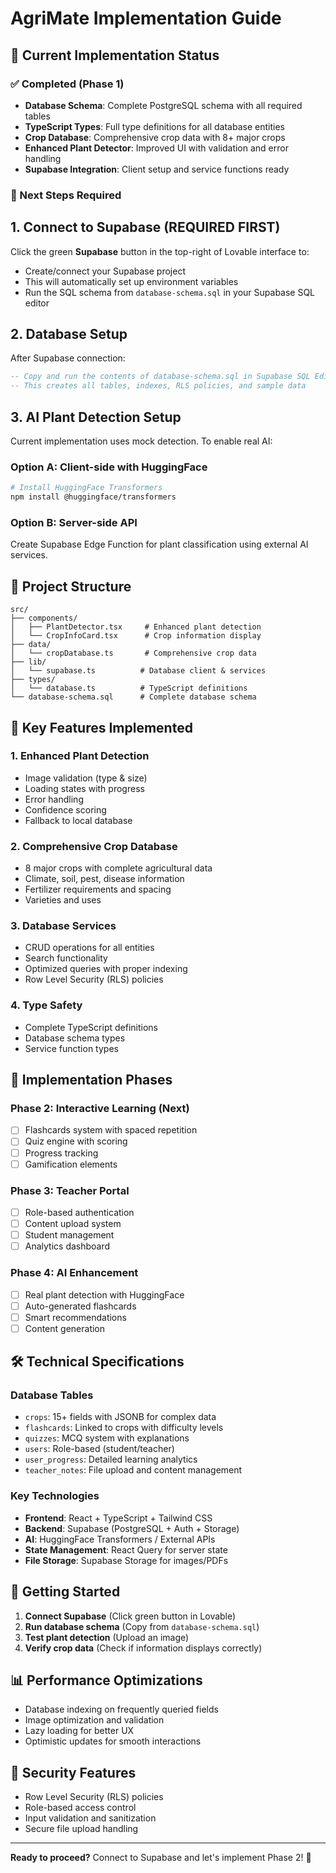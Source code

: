 
# AgriMate Implementation Guide

## 🚀 Current Implementation Status

### ✅ Completed (Phase 1)
- **Database Schema**: Complete PostgreSQL schema with all required tables
- **TypeScript Types**: Full type definitions for all database entities
- **Crop Database**: Comprehensive crop data with 8+ major crops
- **Enhanced Plant Detector**: Improved UI with validation and error handling
- **Supabase Integration**: Client setup and service functions ready

### 🔄 Next Steps Required

## 1. **Connect to Supabase** (REQUIRED FIRST)
Click the green **Supabase** button in the top-right of Lovable interface to:
- Create/connect your Supabase project
- This will automatically set up environment variables
- Run the SQL schema from `database-schema.sql` in your Supabase SQL editor

## 2. **Database Setup**
After Supabase connection:
```sql
-- Copy and run the contents of database-schema.sql in Supabase SQL Editor
-- This creates all tables, indexes, RLS policies, and sample data
```

## 3. **AI Plant Detection Setup**
Current implementation uses mock detection. To enable real AI:

### Option A: Client-side with HuggingFace
```bash
# Install HuggingFace Transformers
npm install @huggingface/transformers
```

### Option B: Server-side API
Create Supabase Edge Function for plant classification using external AI services.

## 📁 Project Structure
```
src/
├── components/
│   ├── PlantDetector.tsx     # Enhanced plant detection
│   └── CropInfoCard.tsx      # Crop information display
├── data/
│   └── cropDatabase.ts       # Comprehensive crop data
├── lib/
│   └── supabase.ts          # Database client & services
├── types/
│   └── database.ts          # TypeScript definitions
└── database-schema.sql      # Complete database schema
```

## 🎯 Key Features Implemented

### 1. **Enhanced Plant Detection**
- Image validation (type & size)
- Loading states with progress
- Error handling
- Confidence scoring
- Fallback to local database

### 2. **Comprehensive Crop Database**
- 8 major crops with complete agricultural data
- Climate, soil, pest, disease information
- Fertilizer requirements and spacing
- Varieties and uses

### 3. **Database Services**
- CRUD operations for all entities
- Search functionality
- Optimized queries with proper indexing
- Row Level Security (RLS) policies

### 4. **Type Safety**
- Complete TypeScript definitions
- Database schema types
- Service function types

## 🔄 Implementation Phases

### Phase 2: Interactive Learning (Next)
- [ ] Flashcards system with spaced repetition
- [ ] Quiz engine with scoring
- [ ] Progress tracking
- [ ] Gamification elements

### Phase 3: Teacher Portal
- [ ] Role-based authentication
- [ ] Content upload system
- [ ] Student management
- [ ] Analytics dashboard

### Phase 4: AI Enhancement
- [ ] Real plant detection with HuggingFace
- [ ] Auto-generated flashcards
- [ ] Smart recommendations
- [ ] Content generation

## 🛠️ Technical Specifications

### Database Tables
- `crops`: 15+ fields with JSONB for complex data
- `flashcards`: Linked to crops with difficulty levels
- `quizzes`: MCQ system with explanations
- `users`: Role-based (student/teacher)
- `user_progress`: Detailed learning analytics
- `teacher_notes`: File upload and content management

### Key Technologies
- **Frontend**: React + TypeScript + Tailwind CSS
- **Backend**: Supabase (PostgreSQL + Auth + Storage)
- **AI**: HuggingFace Transformers / External APIs
- **State Management**: React Query for server state
- **File Storage**: Supabase Storage for images/PDFs

## 🚦 Getting Started

1. **Connect Supabase** (Click green button in Lovable)
2. **Run database schema** (Copy from `database-schema.sql`)
3. **Test plant detection** (Upload an image)
4. **Verify crop data** (Check if information displays correctly)

## 📊 Performance Optimizations
- Database indexing on frequently queried fields
- Image optimization and validation
- Lazy loading for better UX
- Optimistic updates for smooth interactions

## 🔐 Security Features
- Row Level Security (RLS) policies
- Role-based access control
- Input validation and sanitization
- Secure file upload handling

---

**Ready to proceed?** Connect to Supabase and let's implement Phase 2! 🌱
